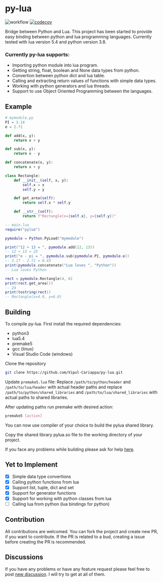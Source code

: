 # py-lua
![workflow](https://github.com/Vipul-Cariappa/py-lua/actions/workflows/build_and_test.yml/badge.svg)
[![codecov](https://codecov.io/gh/Vipul-Cariappa/py-lua/branch/main/graph/badge.svg?token=LOUBWQJGF9)](https://codecov.io/gh/Vipul-Cariappa/py-lua)

Bridge between Python and Lua.
This project has been started to provide easy binding between python and lua programming languages. Currently tested with lua version 5.4 and python version 3.8.

### Currently py-lua supports:
- Importing python module into lua program.
- Getting string, float, boolean and None data types from python.
- Convertion between python dict and lua table.
- Calling and extracting return values of functions with simple data types.
- Working with python generators and lua threads.
- Support to use Object Oriented Programming between the languages.

## Example
```python
# mymodule.py
PI = 3.14
e = 2.71

def add(x, y):
    return x + y

def sub(x, y):
    return x - y

def concatenate(x, y):
    return x + y

class Rectangle:
    def __init__(self, x, y):
        self.x = x
        self.y = y

    def get_area(self):
        return self.x * self.y

    def __str__(self):
        return f"Rectangle(x={self.x}, y={self.y})"

```

```lua
-- main.lua
require("pylua")

pymodule = Python.PyLoad("mymodule")

print("12 + 13 = ", pymodule.add(12, 13))
-- 12 + 13 = 25
print("e - pi = ", pymodule.sub(pymodule.PI, pymodule.e))
-- 3.17 - 2.71 = 0.43
print(pymodule.concatenate("Lua loves ", "Python"))
-- Lua loves Python

rect = pymodule.Rectangle(4, 6)
print(rect.get_area())
-- 24
print(tostring(rect))
-- Rectangle(x=4.0, y=6.0)

```

## Building
To compile py-lua. First install the required dependencies:
- python3
- lua5.4
- premake5
- gcc (linux)
- Visual Studio Code (windows)

Clone the repository

```bash
git clone https://github.com/Vipul-Cariappa/py-lua.git
```

Update `premake5.lua` file: Replace `/path/to/python/header` and `/path/to/lua/header` with actual header paths and replace `/path/to/python/shared_libraries` and `/path/to/lua/shared_libraries` with actual paths to shared libraries.


After updating paths run premake with desired action:
```bash 
premake5 [action]
```
You can now use compiler of your choice to build the pylua shared library.

Copy the shared library pylua.so file to the working directory of your project.

If you face any problems while building please ask for help [here](https://github.com/Vipul-Cariappa/py-lua/discussions/new).


## Yet to Implement
- [x] Simple data type convertions
- [x] Calling python functions from lua
- [x] Support list, tuple, dict and set
- [x] Support for generator functions
- [x] Support for working with python classes from lua
- [ ] Calling lua from python (lua bindings for python)

## Contribution
All contributions are welcomed. 
You can fork the project and create new PR, if you want to contribute. 
If the PR is related to a bud, creating a issue before creating the PR is recommended.

## Discussions
If you have any problems or have any feature request please feel free to post [new discussion](https://github.com/Vipul-Cariappa/py-lua/discussions/new). I will try to get at all of them.
